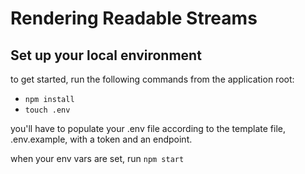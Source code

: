 # Rendering Readable Streams

## Set up your local environment

to get started, run the following commands from the application root:

- `npm install`
- `touch .env`

you'll have to populate your .env file according to the template file, .env.example, with a token and an endpoint.

when your env vars are set, run `npm start`
